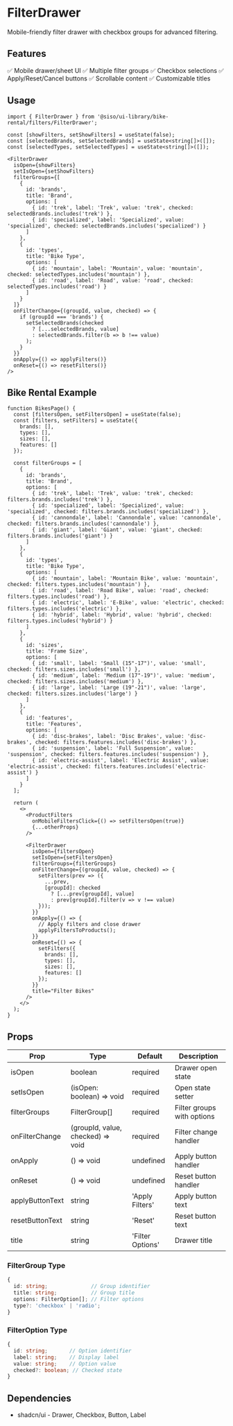 # FilterDrawer

Mobile-friendly filter drawer with checkbox groups for advanced filtering.

## Features
✅ Mobile drawer/sheet UI
✅ Multiple filter groups
✅ Checkbox selections
✅ Apply/Reset/Cancel buttons
✅ Scrollable content
✅ Customizable titles

## Usage

```tsx
import { FilterDrawer } from '@siso/ui-library/bike-rental/filters/FilterDrawer';

const [showFilters, setShowFilters] = useState(false);
const [selectedBrands, setSelectedBrands] = useState<string[]>([]);
const [selectedTypes, setSelectedTypes] = useState<string[]>([]);

<FilterDrawer
  isOpen={showFilters}
  setIsOpen={setShowFilters}
  filterGroups={[
    {
      id: 'brands',
      title: 'Brand',
      options: [
        { id: 'trek', label: 'Trek', value: 'trek', checked: selectedBrands.includes('trek') },
        { id: 'specialized', label: 'Specialized', value: 'specialized', checked: selectedBrands.includes('specialized') }
      ]
    },
    {
      id: 'types',
      title: 'Bike Type',
      options: [
        { id: 'mountain', label: 'Mountain', value: 'mountain', checked: selectedTypes.includes('mountain') },
        { id: 'road', label: 'Road', value: 'road', checked: selectedTypes.includes('road') }
      ]
    }
  ]}
  onFilterChange={(groupId, value, checked) => {
    if (groupId === 'brands') {
      setSelectedBrands(checked
        ? [...selectedBrands, value]
        : selectedBrands.filter(b => b !== value)
      );
    }
  }}
  onApply={() => applyFilters()}
  onReset={() => resetFilters()}
/>
```

## Bike Rental Example

```tsx
function BikesPage() {
  const [filtersOpen, setFiltersOpen] = useState(false);
  const [filters, setFilters] = useState({
    brands: [],
    types: [],
    sizes: [],
    features: []
  });

  const filterGroups = [
    {
      id: 'brands',
      title: 'Brand',
      options: [
        { id: 'trek', label: 'Trek', value: 'trek', checked: filters.brands.includes('trek') },
        { id: 'specialized', label: 'Specialized', value: 'specialized', checked: filters.brands.includes('specialized') },
        { id: 'cannondale', label: 'Cannondale', value: 'cannondale', checked: filters.brands.includes('cannondale') },
        { id: 'giant', label: 'Giant', value: 'giant', checked: filters.brands.includes('giant') }
      ]
    },
    {
      id: 'types',
      title: 'Bike Type',
      options: [
        { id: 'mountain', label: 'Mountain Bike', value: 'mountain', checked: filters.types.includes('mountain') },
        { id: 'road', label: 'Road Bike', value: 'road', checked: filters.types.includes('road') },
        { id: 'electric', label: 'E-Bike', value: 'electric', checked: filters.types.includes('electric') },
        { id: 'hybrid', label: 'Hybrid', value: 'hybrid', checked: filters.types.includes('hybrid') }
      ]
    },
    {
      id: 'sizes',
      title: 'Frame Size',
      options: [
        { id: 'small', label: 'Small (15"-17")', value: 'small', checked: filters.sizes.includes('small') },
        { id: 'medium', label: 'Medium (17"-19")', value: 'medium', checked: filters.sizes.includes('medium') },
        { id: 'large', label: 'Large (19"-21")', value: 'large', checked: filters.sizes.includes('large') }
      ]
    },
    {
      id: 'features',
      title: 'Features',
      options: [
        { id: 'disc-brakes', label: 'Disc Brakes', value: 'disc-brakes', checked: filters.features.includes('disc-brakes') },
        { id: 'suspension', label: 'Full Suspension', value: 'suspension', checked: filters.features.includes('suspension') },
        { id: 'electric-assist', label: 'Electric Assist', value: 'electric-assist', checked: filters.features.includes('electric-assist') }
      ]
    }
  ];

  return (
    <>
      <ProductFilters
        onMobileFiltersClick={() => setFiltersOpen(true)}
        {...otherProps}
      />

      <FilterDrawer
        isOpen={filtersOpen}
        setIsOpen={setFiltersOpen}
        filterGroups={filterGroups}
        onFilterChange={(groupId, value, checked) => {
          setFilters(prev => ({
            ...prev,
            [groupId]: checked
              ? [...prev[groupId], value]
              : prev[groupId].filter(v => v !== value)
          }));
        }}
        onApply={() => {
          // Apply filters and close drawer
          applyFiltersToProducts();
        }}
        onReset={() => {
          setFilters({
            brands: [],
            types: [],
            sizes: [],
            features: []
          });
        }}
        title="Filter Bikes"
      />
    </>
  );
}
```

## Props

| Prop | Type | Default | Description |
|------|------|---------|-------------|
| isOpen | boolean | required | Drawer open state |
| setIsOpen | (isOpen: boolean) => void | required | Open state setter |
| filterGroups | FilterGroup[] | required | Filter groups with options |
| onFilterChange | (groupId, value, checked) => void | required | Filter change handler |
| onApply | () => void | undefined | Apply button handler |
| onReset | () => void | undefined | Reset button handler |
| applyButtonText | string | 'Apply Filters' | Apply button text |
| resetButtonText | string | 'Reset' | Reset button text |
| title | string | 'Filter Options' | Drawer title |

### FilterGroup Type
```typescript
{
  id: string;              // Group identifier
  title: string;           // Group title
  options: FilterOption[]; // Filter options
  type?: 'checkbox' | 'radio';
}
```

### FilterOption Type
```typescript
{
  id: string;       // Option identifier
  label: string;    // Display label
  value: string;    // Option value
  checked?: boolean; // Checked state
}
```

## Dependencies
- shadcn/ui - Drawer, Checkbox, Button, Label
